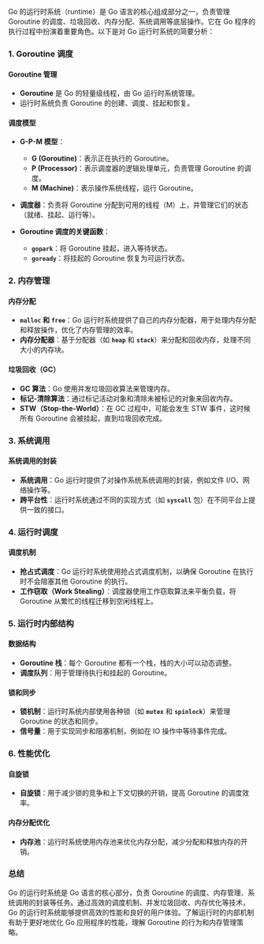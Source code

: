 Go 的运行时系统（runtime）是 Go 语言的核心组成部分之一，负责管理 Goroutine 的调度、垃圾回收、内存分配、系统调用等底层操作。它在 Go 程序的执行过程中扮演着重要角色。以下是对 Go 运行时系统的简要分析：

### **1. Goroutine 调度**

#### **Goroutine 管理**

- **Goroutine** 是 Go 的轻量级线程，由 Go 运行时系统管理。
- 运行时系统负责 Goroutine 的创建、调度、挂起和恢复。

#### **调度模型**

- **G-P-M 模型**：
  - **G (Goroutine)**：表示正在执行的 Goroutine。
  - **P (Processor)**：表示调度器的逻辑处理单元，负责管理 Goroutine 的调度。
  - **M (Machine)**：表示操作系统线程，运行 Goroutine。
  
- **调度器**：负责将 Goroutine 分配到可用的线程（M）上，并管理它们的状态（就绪、挂起、运行等）。

- **Goroutine 调度的关键函数**：
  - **`gopark`**：将 Goroutine 挂起，进入等待状态。
  - **`goready`**：将挂起的 Goroutine 恢复为可运行状态。

### **2. 内存管理**

#### **内存分配**

- **`malloc` 和 `free`**：Go 运行时系统提供了自己的内存分配器，用于处理内存分配和释放操作，优化了内存管理的效率。
- **内存分配器**：基于分配器（如 **`heap`** 和 **`stack`**）来分配和回收内存，处理不同大小的内存块。

#### **垃圾回收（GC）**

- **GC 算法**：Go 使用并发垃圾回收算法来管理内存。
- **标记-清除算法**：通过标记活动对象和清除未被标记的对象来回收内存。
- **STW（Stop-the-World）**：在 GC 过程中，可能会发生 STW 事件，这时候所有 Goroutine 会被挂起，直到垃圾回收完成。

### **3. 系统调用**

#### **系统调用的封装**

- **系统调用**：Go 运行时提供了对操作系统系统调用的封装，例如文件 I/O、网络操作等。
- **跨平台性**：运行时系统通过不同的实现方式（如 **`syscall`** 包）在不同平台上提供一致的接口。

### **4. 运行时调度**

#### **调度机制**

- **抢占式调度**：Go 运行时系统使用抢占式调度机制，以确保 Goroutine 在执行时不会阻塞其他 Goroutine 的执行。
- **工作窃取（Work Stealing）**：调度器使用工作窃取算法来平衡负载，将 Goroutine 从繁忙的线程迁移到空闲线程上。

### **5. 运行时内部结构**

#### **数据结构**

- **Goroutine 栈**：每个 Goroutine 都有一个栈，栈的大小可以动态调整。
- **调度队列**：用于管理待执行和挂起的 Goroutine。

#### **锁和同步**

- **锁机制**：运行时系统内部使用各种锁（如 **`mutex`** 和 **`spinlock`**）来管理 Goroutine 的状态和同步。
- **信号量**：用于实现同步和阻塞机制，例如在 IO 操作中等待事件完成。

### **6. 性能优化**

#### **自旋锁**

- **自旋锁**：用于减少锁的竞争和上下文切换的开销，提高 Goroutine 的调度效率。

#### **内存分配优化**

- **内存池**：运行时系统使用内存池来优化内存分配，减少分配和释放内存的开销。

### **总结**

Go 的运行时系统是 Go 语言的核心部分，负责 Goroutine 的调度、内存管理、系统调用的封装等任务。通过高效的调度机制、并发垃圾回收、内存优化等技术，Go 的运行时系统能够提供高效的性能和良好的用户体验。了解运行时的内部机制有助于更好地优化 Go 应用程序的性能，理解 Goroutine 的行为和内存管理策略。